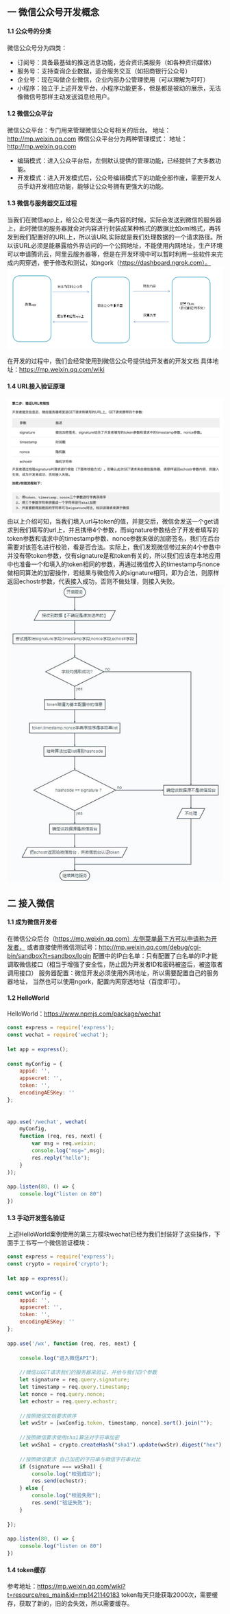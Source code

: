 ## 一 微信公众号开发概念
#### 1.1 公众号的分类
微信公众号分为四类：
- 订阅号：具备最基础的推送消息功能，适合资讯类服务（如各种资讯媒体）
- 服务号：支持查询企业数据，适合服务交互（如招商银行公众号）
- 企业号：现在叫做企业微信，企业内部办公管理使用（可以理解为叮叮）
- 小程序：独立于上述开发平台，小程序功能更多，但是都是被动的展示，无法像微信号那样主动发送消息给用户。
#### 1.2 微信公众平台
微信公众平台：专门用来管理微信公众号相关的后台。
地址：http://mp.weixin.qq.com
微信公众平台分为两种管理模式：
地址：http://mp.weixin.qq.com
- 编辑模式：进入公众平台后，左侧默认提供的管理功能，已经提供了大多数功能。
- 开发模式：进入开发模式后，公众号编辑模式下的功能全部作废，需要开发人员手动开发相应功能，能够让公众号拥有更强大的功能。
#### 1.3 微信与服务器交互过程
当我们在微信app上，给公众号发送一条内容的时候，实际会发送到微信的服务器上，此时微信的服务器就会对内容进行封装成某种格式的数据比如xml格式，再转发到我们配置好的URL上，所以该URL实际就是我们处理数据的一个请求路径。所以该URL必须是能暴露给外界访问的一个公网地址，不能使用内网地址，生产环境可以申请腾讯云，阿里云服务器等，但是在开发环境中可以暂时利用一些软件来完成内网穿透，便于修改和测试，如ngork（https://dashboard.ngrok.com）。
![](/images/微信开发/01-01-01.png)

在开发的过程中，我们会经常使用到微信公众号提供给开发者的开发文档
具体地址：https://mp.weixin.qq.com/wiki
#### 1.4 URL接入验证原理
![](/images/微信开发/01-01-02.png)
由以上介绍可知，当我们填入url与token的值，并提交后，微信会发送一个get请求到我们填写的url上，并且携带4个参数，而signature参数结合了开发者填写的token参数和请求中的timestamp参数、nonce参数来做的加密签名，我们在后台需要对该签名进行校验，看是否合法。实际上，我们发现微信带过来的4个参数中并没有带token参数，仅有signature是和token有关的，所以我们应该在本地应用中也准备一个和填入的token相同的参数，再通过微信传入的timestamp与nonce做相同算法的加密操作，若结果与微信传入的signature相同，即为合法，则原样返回echostr参数，代表接入成功，否则不做处理，则接入失败。
![](/images/微信开发/01-01-03.png)
## 二 接入微信
#### 1.1 成为微信开发者
在微信公众后台（https://mp.weixin.qq.com）左侧菜单最下方可以申请称为开发者，
或者直接使用微信测试号：http://mp.weixin.qq.com/debug/cgi-bin/sandbox?t=sandbox/login
配置中的IP白名单：只有配置了白名单的IP才能调取微信接口（相当于增强了安全性，防止因为开发者ID和密码被盗后，被盗取者调用接口）
服务器配置：微信开发必须使用外网地址，所以需要配置自己的服务器地址，
当然也可以使用ngork，配置内网穿透地址（百度即可）。
#### 1.2 HelloWorld
HelloWorld：https://www.npmjs.com/package/wechat
```javascript
const express = require('express');
const wechat = require('wechat');

let app = express();

const myConfig = {
    appid: '',
    appsecret: '',
    token: '',
    encodingAESKey: ''
};


app.use('/wechat', wechat(
    myConfig,
    function (req, res, next) {
        var msg = req.weixin;
        console.log("msg=",msg);
        res.reply("hello");
    }
));

app.listen(80, () => {
    console.log("listen on 80")
})
```
#### 1.3 手动开发签名验证
上述HelloWorld案例使用的第三方模块wechat已经为我们封装好了这些操作，下面手工书写一个微信验证模块：
```javascript
const express = require('express');
const crypto = require('crypto');

let app = express();

const wxConfig = {
    appid: '',
    appsecret: '',
    token: '',
    encodingAESKey: ''
};

app.use('/wx', function (req, res, next) {

    console.log("进入微信API");

    //微信以GET请求我们的服务器来验证，并给与我们四个参数
    let signature = req.query.signature;
    let timestamp = req.query.timestamp;
    let nonce = req.query.nonce;
    let echostr = req.query.echostr;

    //按照微信文档要求排序
    let wxStr = [wxConfig.token, timestamp, nonce].sort().join("");

    //按照微信要求使用sha1算法对字符串加密
    let wxSha1 = crypto.createHash("sha1").update(wxStr).digest("hex");

    //按照微信要求 自己加密的字符串与微信字符串对比
    if (signature === wxSha1) {
        console.log("校验成功");
        res.send(echostr);
    } else {
        console.log("校验失败");
        res.send("验证失败");
    }

});

app.listen(80, () => {
    console.log("listen on 80")
})
```
#### 1.4 token缓存
参考地址：https://mp.weixin.qq.com/wiki?t=resource/res_main&id=mp1421140183
token每天只能获取2000次，需要缓存，获取了新的，旧的会失效，所以需要缓存。



